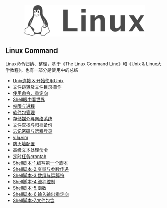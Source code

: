 <p align="center">
  <a href="https://book.douban.com/subject/4253716/">
    <img height="100" src="./template/img/logo.svg?sanitize=true">
  </a>
</p>

Linux Command
--- 

Linux命令归纳、整理，基于《The Linux Command Line》和《Unix & Linux大学教程》。也有一部分是使用中的总结

* [Unix连接 & 开始使用Unix](https://github.com/tangming579/Linux-Command/blob/master/command/1.Unix连接&开始使用Unix.md)
* [文件跳转及文件目录操作](https://github.com/tangming579/Linux-Command/blob/master/command/2.文件跳转及文件目录操作.md)
* [使用命令、重定向](https://github.com/tangming579/Linux-Command/blob/master/command/3.使用命令、重定向.md)
* [Shell眼中看世界](https://github.com/tangming579/Linux-Command/blob/master/command/4.Shell眼中看世界.md)
* [权限与进程](https://github.com/tangming579/Linux-Command/blob/master/command/5.权限与进程.md)
* [软件包管理](https://github.com/tangming579/Linux-Command/blob/master/command/6.软件包管理.md)
* [存储媒介与网络系统](https://github.com/tangming579/Linux-Command/blob/master/command/7.存储媒介与网络系统.md)
* [文件查找与归档备份](https://github.com/tangming579/Linux-Command/blob/master/command/8.文件查找与归档备份.md)
* [忘记密码与远程登录](https://github.com/tangming579/Linux-Command/blob/master/command/9.忘记密码与远程登录.md)
* [vi与vim](https://github.com/tangming579/Linux-Command/blob/master/command/10.vi与vim.md)
* [防火墙配置](https://github.com/tangming579/Linux-Command/blob/master/command/11.防火墙配置.md)
* [高级文本处理命令](https://github.com/tangming579/Linux-Command/blob/master/command/12.高级文本处理命令.md)
* [定时任务crontab](https://github.com/tangming579/Linux-Command/blob/master/command/13.定时任务crontab.md)
* [Shell脚本-1.编写第一个脚本](https://github.com/tangming579/Linux-Command/blob/master/command/Shell脚本-1.编写第一个脚本.md)
* [Shell脚本-2.变量与参数传递](https://github.com/tangming579/Linux-Command/blob/master/command/Shell脚本-2.变量与参数传递.md)
* [Shell脚本-3.数组与运算符](https://github.com/tangming579/Linux-Command/blob/master/command/Shell脚本-3.数组与运算符.md)
* [Shell脚本-4.流程控制](https://github.com/tangming579/Linux-Command/blob/master/command/Shell脚本-4.流程控制.md)
* [Shell脚本-5.函数](https://github.com/tangming579/Linux-Command/blob/master/command/Shell脚本-5.函数.md)
* [Shell脚本-6.输入输出重定向](https://github.com/tangming579/Linux-Command/blob/master/command/Shell脚本-6.输入输出重定向.md)
* [Shell脚本-7.文件包含](https://github.com/tangming579/Linux-Command/blob/master/command/Shell脚本-7.文件包含.md)

